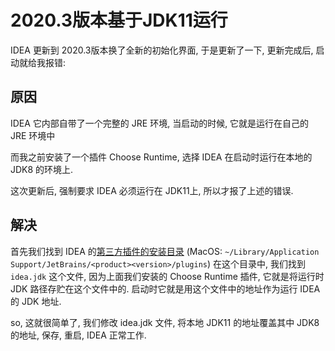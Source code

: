 # 2020.3版本基于JDK11运行

IDEA 更新到 2020.3版本换了全新的初始化界面, 于是更新了一下, 更新完成后, 启动就给我报错: 

## 原因

IDEA 它内部自带了一个完整的 JRE 环境, 当启动的时候, 它就是运行在自己的 JRE 环境中

而我之前安装了一个插件 Choose Runtime, 选择 IDEA 在启动时运行在本地的 JDK8 的环境上. 

这次更新后, 强制要求 IDEA 必须运行在 JDK11上, 所以才报了上述的错误. 

## 解决

首先我们找到 IDEA 的[第三方插件的安装目录](https://www.jetbrains.com/help/idea/tuning-the-ide.html#default-dirs) (MacOS: `~/Library/Application Support/JetBrains/<product><version>/plugins`) 在这个目录中, 我们找到 `idea.jdk` 这个文件, 因为上面我们安装的 Choose Runtime 插件, 它就是将运行时 JDK 路径存贮在这个文件中的. 启动时它就是用这个文件中的地址作为运行 IDEA 的 JDK 地址.

so, 这就很简单了, 我们修改 idea.jdk 文件, 将本地 JDK11 的地址覆盖其中 JDK8 的地址, 保存, 重启, IDEA 正常工作.